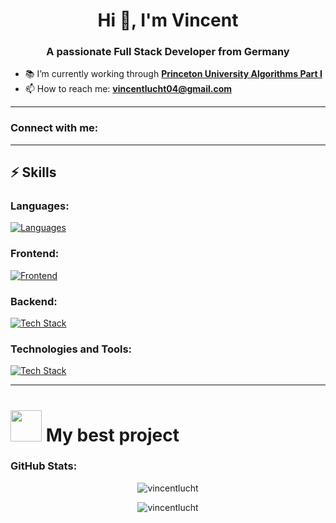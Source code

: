 <h1 align="center">Hi 👋, I'm Vincent</h1>
<h3 align="center">A passionate Full Stack Developer from Germany</h3>

- 📚 I’m currently working through **[Princeton University Algorithms Part I](https://www.coursera.org/learn/algorithms-part1/)**
- 📫 How to reach me: **vincentlucht04@gmail.com**

---

### Connect with me:
<p align="left">
  <!-- Add social media links here -->
</p>

---

## ⚡️ Skills

### Languages:

[![Languages](https://skillicons.dev/icons?i=js,ts,python,html,css,sqlite)](https://skillicons.dev)

### Frontend:

[![Frontend](https://skillicons.dev/icons?i=react,tailwind)](https://skillicons.dev)

### Backend:

[![Tech Stack](https://skillicons.dev/icons?i=nodejs,express,postgres,prisma)](https://skillicons.dev)

### Technologies and Tools:

[![Tech Stack](https://skillicons.dev/icons?i=vite,npm,git,jest,vscode,webpack)](https://skillicons.dev)

---

<h1><img src="https://media.giphy.com/media/WUlplcMpOCEmTGBtBW/giphy.gif" width="50"/> My best project</h1>


### GitHub Stats:
<p align="center">
  <img src="https://github-readme-stats.vercel.app/api/top-langs?username=vincentlucht&show_icons=true&locale=en&layout=compact" alt="vincentlucht" />
</p>

<p align="center">
  <img src="https://github-readme-streak-stats.herokuapp.com/?user=vincentlucht&" size="10" alt="vincentlucht" />
</p>
